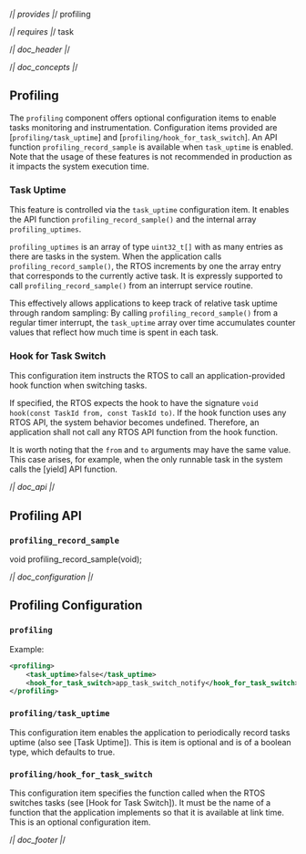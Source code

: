 /*| provides |*/
profiling

/*| requires |*/
task

/*| doc_header |*/

/*| doc_concepts |*/
## Profiling

The `profiling` component offers optional configuration items to enable tasks monitoring and instrumentation.
Configuration items provided are  [`profiling/task_uptime`] and [`profiling/hook_for_task_switch`].
An API function `profiling_record_sample` is available when `task_uptime` is enabled.
Note that the usage of these features is not recommended in production as it impacts the system execution time.

### Task Uptime

This feature is controlled via the `task_uptime` configuration item.
It enables the API function `profiling_record_sample()` and the internal array `profiling_uptimes`.

`profiling_uptimes` is an array of type `uint32_t[]` with as many entries as there are tasks in the system.
When the application calls `profiling_record_sample()`, the RTOS increments by one the array entry that corresponds to the currently active task.
It is expressly supported to call `profiling_record_sample()` from an interrupt service routine.

This effectively allows applications to keep track of relative task uptime through random sampling:
By calling `profiling_record_sample()` from a regular timer interrupt, the `task_uptime` array over time accumulates counter values that reflect how much time is spent in each task.

### Hook for Task Switch

This configuration item instructs the RTOS to call an application-provided hook function when switching tasks.

If specified, the RTOS expects the hook to have the signature `void hook(const TaskId from, const TaskId to)`.
If the hook function uses any RTOS API, the system behavior becomes undefined.
Therefore, an application shall not call any RTOS API function from the hook function.

It is worth noting that the `from` and `to` arguments may have the same value.
This case arises, for example, when the only runnable task in the system calls the [<span class="api">yield</span>] API function.

/*| doc_api |*/
## Profiling API

### `profiling_record_sample`

<div class="codebox">void profiling_record_sample(void);</div>

/*| doc_configuration |*/
## Profiling Configuration

### `profiling`

Example:

```xml
<profiling>
    <task_uptime>false</task_uptime>
    <hook_for_task_switch>app_task_switch_notify</hook_for_task_switch>
</profiling>
```

### `profiling/task_uptime`

This configuration item enables the application to periodically record tasks uptime (also see [Task Uptime]).
This is item is optional and is of a boolean type, which defaults to true.

### `profiling/hook_for_task_switch`

This configuration item specifies the function called when the RTOS switches tasks (see [Hook for Task Switch]).
It must be the name of a function that the application implements so that it is available at link time.
This is an optional configuration item.

/*| doc_footer |*/

